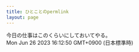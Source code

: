 ```yaml
---
title: ひとことのpermlink
layout: page
---
```

<div class="box" dt="1687763570165">
  今日の仕事はこのくらいにしておいてやる。
  <div class="content is-small">Mon Jun 26 2023 16:12:50 GMT+0900 (日本標準時)</div>
</div>
